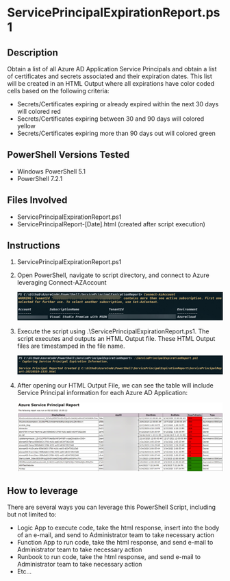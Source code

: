 # ServicePrincipalExpirationReport.ps1
## Description
Obtain a list of all Azure AD Application Service Principals and obtain a list of certificates and secrets associated and their expiration dates. This list will be created in an HTML Output where all expirations have color coded cells based on the following criteria:
- Secrets/Certificates expiring or already expired within the next 30 days will colored red
- Secrets/Certificates expiring between 30 and 90 days will colored yellow
- Secrets/Certificates expiring more than 90 days out will colored green

## PowerShell Versions Tested
- Windows PowerShell 5.1
- PowerShell 7.2.1

## Files Involved
- ServicePrincipalExpirationReport.ps1
- ServicePrincipalReport-\[Date].html (created after script execution)

## Instructions
1. ServicePrincipalExpirationReport.ps1
   
2. Open PowerShell, navigate to script directory, and connect to Azure leveraging Connect-AZAccount

    ![Alt text](./DemoScreenshots/demo1.jpg?raw=true)


3. Execute the script using .\ServicePrincipalExpirationReport.ps1. The script executes and outputs an HTML Output file. These HTML Output files are timestamped in the file name.

    ![Alt text](./DemoScreenshots/demo2.jpg?raw=true)

4. After opening our HTML Output File, we can see the table will include Service Principal information for each Azure AD Application:

    ![Alt text](./DemoScreenshots/demo3.jpg?raw=true)



## How to leverage
There are several ways you can leverage this PowerShell Script, including but not limited to:

- Logic App to execute code, take the html response, insert into the body of an e-mail, and send to Administrator team to take necessary action
- Function App to run code, take the html response, and send e-mail to Administrator team to take necessary action
- Runbook to run code, take the html response, and send e-mail to Administrator team to take necessary action
- Etc...




